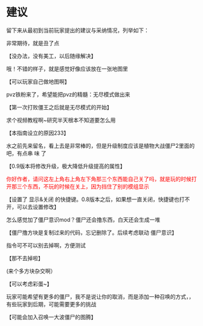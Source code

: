 # 建议

留下来从最初到当前玩家提出的建议与采纳情况，列举如下：



非常期待，就是丑了点 

【没办法，没有美工，以后随缘解决】



哦！不错的样子，就是感觉好像应该放在一张地图里 

【可以玩家自己做地图啊】



pvz铁粉来了，希望能把pvz的精髓：无尽模式做出来

【第一次打败僵王之后就是无尽模式的开始】



求个视频教程啊~研究半天根本不知道要怎么用

【本指南设立的原因233】



水之前先来留名，看上去是非常棒的，但是升级制度应该是植物大战僵尸2里面的吧，有点串 味 了

【0.9版本将修改升级，极大降低升级提高的属性】



<font color="red">你好作者，请问这左上角右上角左下角那三个东西能自己关了吗，就是玩的时候打开那三个东西，不玩的时候在关上，因为挡住了别的模组显示</font>

【设置了 显示&关闭 的快捷键。0.8版本之后，如果想一直关闭，快捷键也打不开，可以去设置修改】



怎么感觉加了僵尸意识mod？僵尸还会撸东西，白天还会生成一堆

【僵尸撸方块是复制过来的代码，忘记删除了。后续考虑联动 僵尸意识】



指令可不可以别去掉啊，方便测试

【那不去掉啦】



(来个多方块杂交啊）

【可以考虑彩蛋~】



玩家可能希望有更多的僵尸，我不是说让你的取消，而是添加一种召唤的方式，，有些玩家到后期，可能需要更多的挑战

【可能会加入召唤一大波僵尸的图腾】
